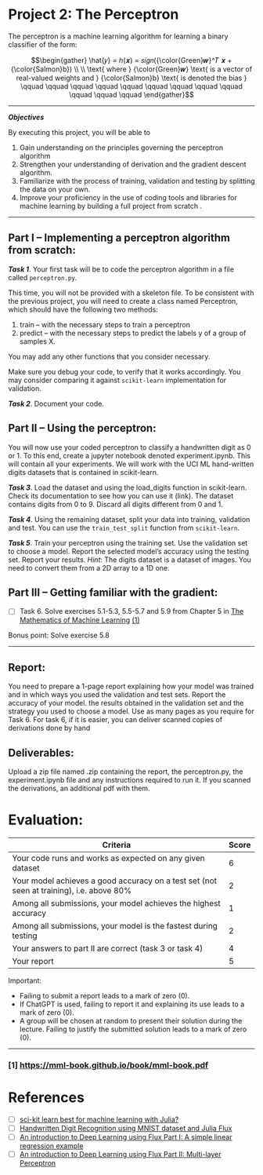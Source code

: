 # Project 2: The Perceptron

The perceptron is a machine learning algorithm for learning a binary classifier of the form:

```math
\begin{gather}
\hat{𝑦} = ℎ(𝒙) = 𝑠𝑖𝑔𝑛({\color{Green}𝒘}^𝑇 𝒙 + {\color{Salmon}b})
\\
\\
\text{ where } {\color{Green}𝒘} \text{ is a vector of real-valued weights and } {\color{Salmon}b} \text{ is denoted the bias } \qquad \qquad \qquad \qquad \qquad \qquad \qquad \qquad \qquad \qquad \qquad \qquad
\end{gather}
```

---
***Objectives***

By executing this project, you will be able to

1. Gain understanding on the principles governing the perceptron algorithm
1. Strengthen your understanding of derivation and the gradient descent algorithm.
1. Familiarize with the process of training, validation and testing by splitting the data on your own.
1. Improve your proficiency in the use of coding tools and libraries for machine learning by building a full project from scratch .
---

## Part I – Implementing a perceptron algorithm from scratch:

***Task 1***. Your first task will be to code the perceptron algorithm in a file called `perceptron.py`.

This time, you will not be provided with a skeleton file. To be consistent with the previous project,
you will need to create a class named Perceptron, which should have the following two methods:
1. train – with the necessary steps to train a perceptron
2. predict – with the necessary steps to predict the labels y of a group of samples X.

You may add any other functions that you consider necessary.

Make sure you debug your code, to verify that it works accordingly. You may consider comparing it against `scikit-learn` implementation for validation.

***Task 2***. Document your code.

## Part II – Using the perceptron:

You will now use your coded perceptron to classify a handwritten digit as 0 or 1. To this end, create a jupyter notebook denoted experiment.ipynb. This will contain all your experiments. We will work with the UCI ML hand-written digits datasets that is contained in
scikit-learn.

***Task 3***. Load the dataset and using the load_digits function in scikit-learn. Check its documentation to see how you can use it (link). The dataset contains digits from 0 to 9. Discard all digits different from 0 and 1.

***Task 4***. Using the remaining dataset, split your data into training, validation and test. You can use the `train_test_split` function from `scikit-learn`.

***Task 5***. Train your perceptron using the training set. Use the validation set to choose a model.
Report the selected model’s accuracy using the testing set. Report your results.
_Hint_: The digits dataset is a dataset of images. You need to convert them from a 2D array to a 1D one.

## Part III – Getting familiar with the gradient:

- [ ] Task 6. Solve exercises 5.1-5.3, 5.5-5.7 and 5.9 from Chapter 5 in [The Mathematics of Machine Learning](https://mml-book.github.io/book/mml-book.pdf) [(1)](#1-httpsmml-bookgithubiobookmml-bookpdf)

Bonus point: Solve exercise 5.8

---

## Report:

You need to prepare a 1-page report explaining how your model was trained and in which ways you used
the validation and test sets. Report the accuracy of your model. the results obtained in the validation set
and the strategy you used to choose a model. Use as many pages as you require for Task 6. For task 6, if
it is easier, you can deliver scanned copies of derivations done by hand


## Deliverables:

Upload a zip file named <group-name>.zip containing the report, the perceptron.py, the experiment.ipynb
file and any instructions required to run it. If you scanned the derivations, an additional pdf with them.

# Evaluation:

| Criteria | Score |
|-|-|
| Your code runs and works as expected on any given dataset | 6 |
| Your model achieves a good accuracy on a test set (not seen at training), i.e. above 80% | 2 |
| Among all submissions, your model achieves the highest accuracy | 1 | 
| Among all submissions, your model is the fastest during testing | 2 |
| Your answers to part II are correct (task 3 or task 4) | 4 |
| Your report | 5 |


Important:
- Failing to submit a report leads to a mark of zero (0).
- If ChatGPT is used, failing to report it and explaining its use leads to a mark of zero (0).
- A group will be chosen at random to present their solution during the lecture. Failing to justify the submitted solution leads to a mark of zero (0).

---
### [1] https://mml-book.github.io/book/mml-book.pdf

# References
 - [ ] [sci-kit learn best for machine learning with Julia?](https://www.reddit.com/r/Julia/comments/u83fzz/scikit_learn_best_for_machine_learning_with_julia/)
 - [ ] [Handwritten Digit Recognition using MNIST dataset and Julia Flux](https://github.com/crhota/Handwritten-Digit-Recognition-using-MNIST-dataset-and-Julia-Flux/blob/master/src/Handwriting%20Recognition.ipynb)
 - [ ] [An introduction to Deep Learning using Flux Part I: A simple linear regression example](https://medium.com/p/5c44be0c5661)
 - [ ] [An introduction to Deep Learning using Flux Part II: Multi-layer Perceptron](https://medium.com/@sophb/an-introduction-to-deep-learning-using-flux-part-ii-multi-layer-perceptron-32526b323474)
